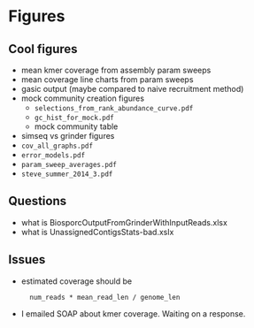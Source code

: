 # Figures #

## Cool figures ##

- mean kmer coverage from assembly param sweeps
- mean coverage line charts from param sweeps
- gasic output (maybe compared to naive recruitment method)
- mock community creation figures
  - `selections_from_rank_abundance_curve.pdf`
  - `gc_hist_for_mock.pdf`
  - mock community table
- simseq vs grinder figures
- `cov_all_graphs.pdf`
- `error_models.pdf`
- `param_sweep_averages.pdf`
- `steve_summer_2014_3.pdf`

## Questions ##

- what is BiosporcOutputFromGrinderWithInputReads.xlsx
- what is UnassignedContigsStats-bad.xslx

## Issues ##

- estimated coverage should be

        num_reads * mean_read_len / genome_len

- I emailed SOAP about kmer coverage. Waiting on a response.
